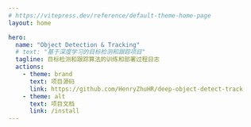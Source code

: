```yaml
---
# https://vitepress.dev/reference/default-theme-home-page
layout: home

hero:
  name: "Object Detection & Tracking"
  # text: "基于深度学习的目标检测和跟踪项目"
  tagline: 目标检测和跟踪算法的训练和部署过程日志
  actions:
    - theme: brand
      text: 项目源码
      link: https://github.com/HenryZhuHR/deep-object-detect-track
    - theme: alt
      text: 项目文档
      link: /install
---
```

